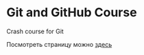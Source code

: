 # Git and GitHub Course

Crash course for Git

Посмотреть страницу можно [здесь](https://mbgh2.github.io/git-course/) 
